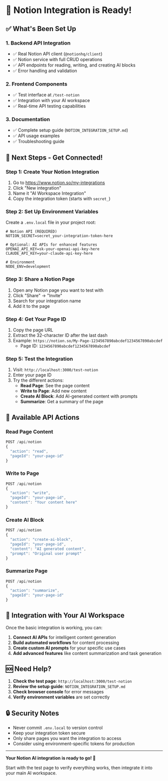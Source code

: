 # 🎉 Notion Integration is Ready!

## ✅ What's Been Set Up

### 1. **Backend API Integration**
- ✅ Real Notion API client (`@notionhq/client`)
- ✅ Notion service with full CRUD operations
- ✅ API endpoints for reading, writing, and creating AI blocks
- ✅ Error handling and validation

### 2. **Frontend Components**
- ✅ Test interface at `/test-notion`
- ✅ Integration with your AI workspace
- ✅ Real-time API testing capabilities

### 3. **Documentation**
- ✅ Complete setup guide (`NOTION_INTEGRATION_SETUP.md`)
- ✅ API usage examples
- ✅ Troubleshooting guide

## 🚀 Next Steps - Get Connected!

### Step 1: Create Your Notion Integration
1. Go to https://www.notion.so/my-integrations
2. Click "New integration"
3. Name it "AI Workspace Integration"
4. Copy the integration token (starts with `secret_`)

### Step 2: Set Up Environment Variables
Create a `.env.local` file in your project root:

```env
# Notion API (REQUIRED)
NOTION_SECRET=secret_your-integration-token-here

# Optional: AI APIs for enhanced features
OPENAI_API_KEY=sk-your-openai-api-key-here
CLAUDE_API_KEY=your-claude-api-key-here

# Environment
NODE_ENV=development
```

### Step 3: Share a Notion Page
1. Open any Notion page you want to test with
2. Click "Share" → "Invite"
3. Search for your integration name
4. Add it to the page

### Step 4: Get Your Page ID
1. Copy the page URL
2. Extract the 32-character ID after the last dash
3. Example: `https://notion.so/My-Page-1234567890abcdef1234567890abcdef`
   - Page ID: `1234567890abcdef1234567890abcdef`

### Step 5: Test the Integration
1. Visit: `http://localhost:3000/test-notion`
2. Enter your page ID
3. Try the different actions:
   - **Read Page**: See the page content
   - **Write to Page**: Add new content
   - **Create AI Block**: Add AI-generated content with prompts
   - **Summarize**: Get a summary of the page

## 🔧 Available API Actions

### Read Page Content
```javascript
POST /api/notion
{
  "action": "read",
  "pageId": "your-page-id"
}
```

### Write to Page
```javascript
POST /api/notion
{
  "action": "write",
  "pageId": "your-page-id",
  "content": "Your content here"
}
```

### Create AI Block
```javascript
POST /api/notion
{
  "action": "create-ai-block",
  "pageId": "your-page-id",
  "content": "AI generated content",
  "prompt": "Original user prompt"
}
```

### Summarize Page
```javascript
POST /api/notion
{
  "action": "summarize",
  "pageId": "your-page-id"
}
```

## 🎯 Integration with Your AI Workspace

Once the basic integration is working, you can:

1. **Connect AI APIs** for intelligent content generation
2. **Build automated workflows** for content processing
3. **Create custom AI prompts** for your specific use cases
4. **Add advanced features** like content summarization and task generation

## 🆘 Need Help?

1. **Check the test page**: `http://localhost:3000/test-notion`
2. **Review the setup guide**: `NOTION_INTEGRATION_SETUP.md`
3. **Check browser console** for error messages
4. **Verify environment variables** are set correctly

## 🔒 Security Notes

- Never commit `.env.local` to version control
- Keep your integration token secure
- Only share pages you want the integration to access
- Consider using environment-specific tokens for production

---

**Your Notion AI integration is ready to go! 🚀**

Start with the test page to verify everything works, then integrate it into your main AI workspace. 